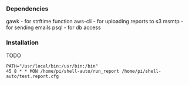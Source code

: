 ### Dependencies

gawk - for strftime function
aws-cli - for uploading reports to s3
msmtp - for sending emails
psql - for db access

### Installation

TODO

```cron
PATH="/usr/local/bin:/usr/bin:/bin"
45 8 * * MON /home/pi/shell-auto/run_report /home/pi/shell-auto/test.report.cfg
```
